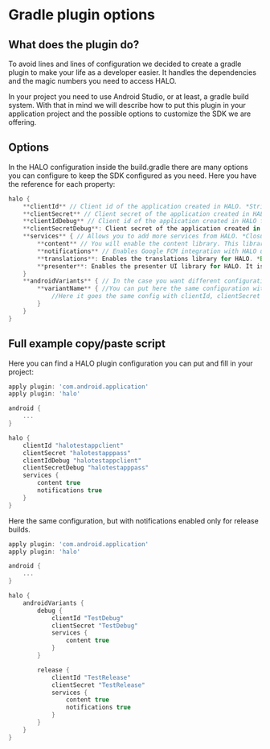 # Gradle plugin options

## What does the plugin do?
To avoid lines and lines of configuration we decided to create a gradle plugin to make your life as a developer easier. It handles the dependencies and the magic numbers you need to access HALO.

In your project you need to use Android Studio, or at least, a gradle build system. With that in mind we will describe how to put this plugin in your application project and the possible options to customize the SDK we are offering.

## Options
In the HALO configuration inside the build.gradle there are many options you can configure to keep the SDK configured as you need. Here you have the reference for each property:

```groovy
halo { 
    **clientId** // Client id of the application created in HALO. *String:Required*.
    **clientSecret** // Client secret of the application created in HALO. *String:Required*.
    **clientIdDebug** // Client id of the application created in HALO for testing purposes, this will be used when the debug flag is set in the installer. *String:Optional*.
    **clientSecretDebug**: Client secret of the application created in HALO for testing purposes, this will be used when the debug flag is set in the installer. *String:Optional*.
    **services** { // Allows you to add more services from HALO. *Closure:Optional*.
        **content** // You will enable the content library. This library helps when retrieving content. *Boolean:Optional*.
        **notifications** // Enables Google FCM integration with HALO used to receive push notifications. Remember to add also the google-services.json to your project. *Boolean:Optional*.
        **translations**: Enables the translations library for HALO. *Boolean:Optional*.
        **presenter**: Enables the presenter UI library for HALO. It is a small helper to use the MVP pattern in the UI. *Boolean:Optional*.
    }
    **androidVariants** { // In the case you want different configurations for different variants, you can enable it with this configuration. *Optional:Closure*
        **variantName** { //You can put here the same configuration with services and clientId/clientSecret as you do in the global config. Both kind of configurations cannot be mixed.
            //Here it goes the same config with clientId, clientSecret and services for the current variant.
        }
    }
}
```

## Full example copy/paste script
Here you can find a HALO plugin configuration you can put and fill in your project:
```groovy
apply plugin: 'com.android.application'
apply plugin: 'halo'

android {
    ...
}

halo {
    clientId "halotestappclient"
    clientSecret "halotestapppass"
    clientIdDebug "halotestappclient"
    clientSecretDebug "halotestapppass"
    services {
        content true
        notifications true
    }
}
```

Here the same configuration, but with notifications enabled only for release builds.

```groovy
apply plugin: 'com.android.application'
apply plugin: 'halo'

android {
    ...
}

halo {
    androidVariants {
        debug {
            clientId "TestDebug"
            clientSecret "TestDebug"
            services {
                content true
            }
        }

        release {
            clientId "TestRelease"
            clientSecret "TestRelease"
            services {
                content true
                notifications true
            }
        }
    }
}
```
